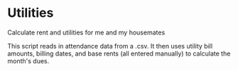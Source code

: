 # Utilities
Calculate rent and utilities for me and my housemates

This script reads in attendance data from a .csv. It then uses utility bill amounts, billing dates, and base rents (all entered manually) to calculate the month's dues.
